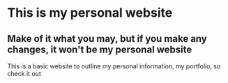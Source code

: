 # This is my personal website
## Make of it what you may, but if you make any changes, it won't be my personal website

This is a basic website to outline my personal information, my portfolio, so check it out
